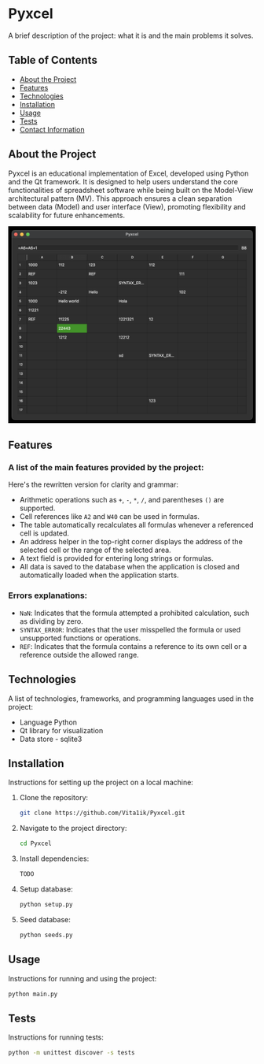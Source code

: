 # Pyxcel

A brief description of the project: what it is and the main problems it solves.

## Table of Contents
- [About the Project](#about-the-project)
- [Features](#features)
- [Technologies](#technologies)
- [Installation](#installation)
- [Usage](#usage)
- [Tests](#tests)
- [Contact Information](#contact-information)

## About the Project
Pyxcel is an educational implementation of Excel, developed using Python and the Qt framework. It is designed to help users understand the core functionalities of spreadsheet software while being built on the Model-View architectural pattern (MV). This approach ensures a clean separation between data (Model) and user interface (View), promoting flexibility and scalability for future enhancements.

![Project Screenshot](assets/screenshot.png)

## Features

### A list of the main features provided by the project:
Here's the rewritten version for clarity and grammar:

- Arithmetic operations such as `+`, `-`, `*`, `/`, and parentheses `()` are supported.  
- Cell references like `A2` and `W40` can be used in formulas.  
- The table automatically recalculates all formulas whenever a referenced cell is updated.  
- An address helper in the top-right corner displays the address of the selected cell or the range of the selected area.  
- A text field is provided for entering long strings or formulas.  
- All data is saved to the database when the application is closed and automatically loaded when the application starts.

### Errors explanations:
- `NaN`: Indicates that the formula attempted a prohibited calculation, such as dividing by zero.
- `SYNTAX_ERROR`: Indicates that the user misspelled the formula or used unsupported functions or operations.
- `REF`: Indicates that the formula contains a reference to its own cell or a reference outside the allowed range.

## Technologies

A list of technologies, frameworks, and programming languages used in the project:
- Language Python
- Qt library for visualization
- Data store - sqlite3

## Installation

Instructions for setting up the project on a local machine:
1. Clone the repository:
   ```bash
   git clone https://github.com/Vita1ik/Pyxcel.git
   ```
2. Navigate to the project directory:
   ```bash
   cd Pyxcel
   ```
3. Install dependencies:
   ```bash
   TODO
   ```
4. Setup database:
   ```bash
   python setup.py
   ```
5. Seed database:
   ```bash
   python seeds.py
   ```

## Usage

Instructions for running and using the project:
```bash
python main.py
```

## Tests

Instructions for running tests:
```bash
python -m unittest discover -s tests
```
